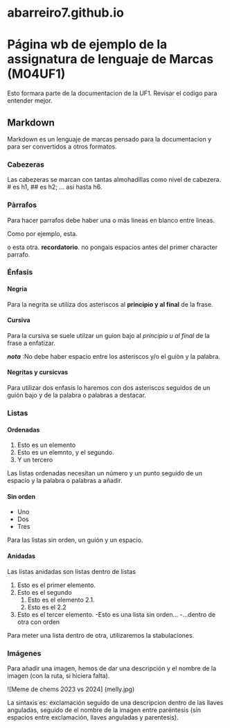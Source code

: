 # abarreiro7.github.io

# Página wb de ejemplo de la assignatura de lenguaje de Marcas (M04UF1)

Esto formara parte de la documentacion de la UF1. Revisar el codigo para entender mejor.

## Markdown

Markdown es un lenguaje de marcas pensado para la documentacion y para ser convertidos a otros formatos.

### Cabezeras

Las cabezeras se marcan con tantas almohadillas como nivel de cabezera. # es h1, ## es h2; ... asi hasta h6.

### Pàrrafos 

Para hacer parrafos debe haber una o más lineas en blanco entre lineas.

Como por ejemplo, esta.

o esta otra. **recordatorio**. no pongais espacios antes del primer character parrafo.

### Énfasis

#### Negria

Para la negrita se utiliza dos asteriscos al **principio y al final** de la frase.

#### Cursiva 

Para la cursiva se suele utilzar un guion bajo al _principio u al final_ de la frase a enfatizar.

**_nota_** :No debe haber espacio entre los asteriscos y/o el guiòn y la palabra.

#### Negritas y cursicvas

Para utilizar dos enfasis lo haremos con dos asteriscos seguidos de un guión bajo y de la palabra o palabras a destacar.


### Listas

#### Ordenadas

1. Esto es un elemento
2. Esto es un elemnto, y el segundo.
3. Y un tercero

Las listas ordenadas necesitan un número y un punto seguido de un espacio y la palabra o palabras a añadir.

#### Sin orden

- Uno
- Dos
- Tres

Para las listas sin orden, un guión y un espacio.

#### Anidadas

Las listas anidadas son listas dentro de listas 

1. Esto es el primer elemento.
2. Esto es el segundo
	1. Esto es el elemento 2.1.
	2. Esto es el 2.2
3. Esto es el tercer elemento.
	-Esto es una lista sin orden...
	-...dentro de otra con orden

Para meter una lista dentro de otra, utilizaremos la stabulaciones.

### Imágenes

Para añadir una imagen, hemos de dar una descripción y el nombre de la imagen (con la ruta, si hiciera falta).

![Meme de chems 2023 vs 2024] (melly.jpg)

La sintaxis es: exclamación seguido de una descripcion dentro de las llaves anguladas, seguido de el nombre de la imagen entre paréntesis (sin espacios entre exclamación, llaves anguladas y parentesis).

